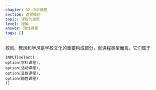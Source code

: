 ```yaml
---
chapter: 02-中学课程
section: 课程概述
topic: 课程的类型
level: 理解
answer: 隐性课程
tags: []
---
```


校风、教风和学风是学校文化的重要构成部分，就课程类型而言，它们属于

```meta-bind
INPUT[select(
option(学科课程),
option(活动课程),
option(显性课程),
option(隐性课程)
)]
```